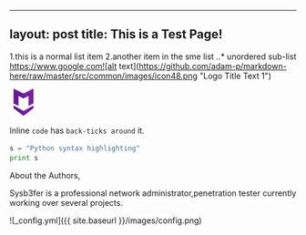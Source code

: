 
---
layout: post
title: This is a Test Page!
---


1.this is a normal list item 
2.another item in the sme list
..* unordered sub-list
https://www.google.com![alt text](https://github.com/adam-p/markdown-here/raw/master/src/common/images/icon48.png "Logo Title Text 1")



![alt text](https://github.com/adam-p/markdown-here/raw/master/src/common/images/icon48.png "Logo Title Text 1")


Inline `code` has `back-ticks around` it.


```python
s = "Python syntax highlighting"
print s
```



About the Authors,

Sysb3fer is a professional network administrator,penetration tester currently working over several projects.

![_config.yml]({{ site.baseurl }}/images/config.png)
